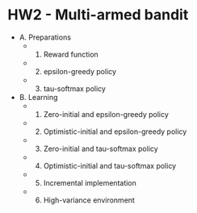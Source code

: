 # HW2 - Multi-armed bandit

+ A. Preparations
    + 1. Reward function
    + 2. epsilon-greedy policy
    + 3. tau-softmax policy
+ B. Learning
    + 1. Zero-initial and epsilon-greedy policy
    + 2. Optimistic-initial and epsilon-greedy policy
    + 3. Zero-initial and tau-softmax policy
    + 4. Optimistic-initial and tau-softmax policy
    + 5. Incremental implementation
    + 6. High-variance environment